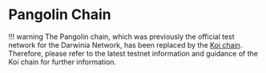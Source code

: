 # Pangolin Chain

!!! warning
    The Pangolin chain, which was previously the official test network for the Darwinia Network, has been replaced by the [Koi chain](../networks/koi.md). Therefore, please refer to the latest testnet information and guidance of the Koi chain for further information.
